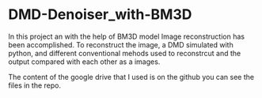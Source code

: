 # DMD-Denoiser_with-BM3D
In this project an with the help of BM3D model Image reconstruction has been accomplished. To reconstruct the image, a DMD simulated with python, and different conventional mehods used to reconstrcut and the output compared with each other as a images.

The content of the google drive that I used is on the github you can see the files in the repo.
